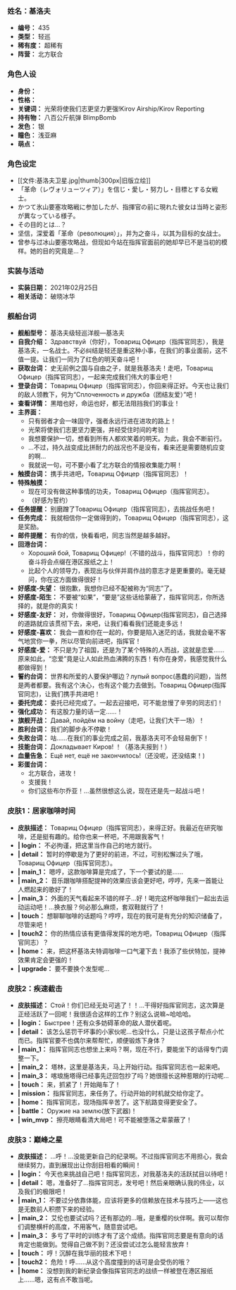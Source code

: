 ### 姓名：基洛夫
* **编号：** 435
* **类型：** 轻巡
* **稀有度：** 超稀有
* **阵营：** 北方联合


### 角色人设
* **身份：** 
* **性格：** 
* **关键词：** 光荣将使我们志更坚力更强!Kirov Airship/Kirov Reporting
* **持有物：** 八百公斤航弹 BlimpBomb
* **发色：** 银
* **瞳色：** 浅亚麻
* **萌点：** 


### 角色设定
* [[文件:基洛夫卫星.jpg|thumb|300px|旧版立绘]]
* 「革命（レヴォリューツィア）」を信じ・愛し・努力し・目標とする女戦士。
* かつて氷山要塞攻略戦に参加したが、指揮官の前に現れた彼女は当時と姿形が異なっている様子。
* その目的とは…？
* 坚信，深爱着「革命（революция）」，并为之奋斗，以其为目标的女战士。
* 曾参与过冰山要塞攻略战，但现如今站在指挥官面前的她却早已不是当初的模样。她的目的究竟是…？


### 实装与活动
* **实装日期：** 2021年02月25日
* **相关活动：** 破晓冰华


### 舰船台词
* **舰船型号：** 基洛夫级轻巡洋舰—基洛夫
* **自我介绍：** Здравствуй（你好），Товарищ Офицер（指挥官同志），我是基洛夫，一名战士。不必纠结是轻还是重这种小事，在我们的事业面前，这不值一提。让我们一同为了红色的明天奋斗吧！
* **获取台词：** 史无前例之国与自由之子，就是我基洛夫！走吧，Товарищ Офицер（指挥官同志），一起来完成我们伟大的事业吧！
* **登录台词：** Товарищ Офицер（指挥官同志），你回来得正好。今天也让我们的敌人领教下，何为“Сплоченность и дружба（团结友爱）”吧！
* **查看详情：** 黑暗也好，命运也好，都无法阻挡我们的事业！
* **主界面：**
  * 只有弱者才会一味固守，强者永远行进在进攻的路上！
  * 光荣将使我们志更坚力更强，并经受住时间的考验！
  * 我想要保护一切，想看到所有人都欢笑着的明天。为此，我会不断前行。
  * …不过，持久战变成比拼耐力的战况也不是没有，看来还是需要随机应变的啊…
  * 我就说一句，可不要小看了北方联合的情报收集能力啊！
* **触摸台词：** 携手共进吧，Товарищ Офицер（指挥官同志）！
* **特殊触摸：**
  * 现在可没有做这种事情的功夫，Товарищ Офицер（指挥官同志）。
  * （好感为誓约）
* **任务提醒：** 别磨蹭了Товарищ Офицер（指挥官同志），去挑战任务吧！
* **任务完成：** 我就相信你一定做得到的，Товарищ Офицер（指挥官同志），这是奖励。
* **邮件提醒：** 有你的信，快看看吧，同志当然是越多越好。
* **回港台词：**
  * Хороший бой, Товарищ Офицер!（不错的战斗，指挥官同志）！你的奋斗将会点缀在港区报纸之上！
  * 比起个人的领导力，表现出与伙伴并肩作战的意志才是更重要的。毫无疑问，你在这方面做得很好！
* **好感度-失望：** 很抱歉，我想你已经不配被称为“同志”了。
* **好感度-陌生：** 不要被“如果”，“要是”这些话给蒙蔽了，指挥官同志，你所选择的，就是你的真实！
* **好感度-友好：** 对，你做得很好，Товарищ Офицер(指挥官同志)，自己选择的道路就应该贯彻下去，来吧，让我们看看我们还能走多远！
* **好感度-喜欢：** 我会一直和你在一起的，你要是陷入迷茫的话，我就会毫不客气地赏你一拳，所以尽管向前进吧，指挥官！
* **好感度-爱：** 不只是为了祖国，还是为了某个特殊的人而战，这就是恋爱……原来如此，“恋爱”竟是让人如此热血沸腾的东西！有你在身旁，我感觉我什么都做得到！
* **誓约台词：** 世界和所爱的人要保护哪边？лупый вопрос(愚蠢的问题)，当然是两者都要。我有这个决心，也有这个能力去做到。Товарищ Офицер(指挥官同志)，让我们携手共进吧！
* **委托完成：** 委托已经完成了。一起去迎接吧，可不能怠慢了辛劳的同志们！
* **强化成功：** 有这股力量的话一定……！
* **旗舰开战：** Давай, пойдём на войну（走吧，让我们大干一场）！
* **胜利台词：** 我们的脚步永不停歇！
* **失败台词：** 咕……在我们的事业完成之前，我基洛夫可不会轻易倒下！
* **技能台词：** Докладывает Киров! ！（基洛夫报到！）
* **血量告急：** Ещё нет, ещё не закончилось!（还没呢，还没结束！)
* **彩蛋台词：**
  * 北方联合，进攻！
  * 支援我！
  * 你们这些布尔乔亚！…虽然很想这么说，现在还是先一起战斗吧！


### 皮肤1：居家咖啡时间
* **皮肤描述：** Товарищ Офицер（指挥官同志），来得正好。我最近在研究咖啡，还是挺有趣的。给你也来一杯吧，不用跟我客气！
* **| login：** 不必拘谨，把这里当作自己的地方就行。
* **| detail：** 暂时的停歇是为了更好的前进，不过，可别松懈过头了哦，Товарищ Офицер（指挥官同志）。
* **| main_1：** 嗯哼，这款咖啡算是完成了，下一个要试的是……
* **| main_2：** 音乐跟咖啡搭配提神的效果应该会更好吧，哼哼，先来一首能让人燃起来的歌好了！
* **| main_3：** 外面的天气看起来不错的样子…好！喝完这杯咖啡我们一起出去运动运动吧！…换衣服？何必那么麻烦，套双鞋就行了！
* **| touch：** 想聊聊咖啡的话题吗？哼哼，现在的我可是有充分的知识储备了，尽管来吧！
* **| touch2：** 你的热情应该有更值得发挥的地方吧，Товарищ Офицер（指挥官同志）？
* **| home：** 来，把这杯基洛夫特调咖啡一口气灌下去！我添了些伏特加，提神效果肯定会更强的！
* **| upgrade：** 要不要换个发型呢…


### 皮肤2：疾速截击
* **皮肤描述：** Стой！你们已经无处可逃了！！…干得好指挥官同志，这次算是正经活跃了一回呢！我很适合这样的工作？别这么说嘛~哈哈哈。
* **| login：** Быстрее！还有众多妨碍革命的敌人潜伏着呢。
* **| detail：** 该怎么惩罚干坏事的小家伙呢…也没什么，只是让这孩子帮点小忙而已。指挥官要不也偶尔来帮帮忙，顺便锻炼下身体？
* **| main_1：** 指挥官同志也想坐上来吗？啊，现在不行，要能坐下的话得专门调整一下。
* **| main_2：** 塔林，这里是基洛夫，马上开始行动。指挥官同志也一起来吧。
* **| main_3：** 喀琅施塔得已经事先迂回包抄了吗？她很擅长这种惹眼的行动呢…
* **| touch：** 来，抓紧了！开始飚车了！
* **| mission：** 指挥官同志，来任务了。行动开始的时机就交给你定了。
* **| home：** 指挥官同志，现场指挥辛苦了。这下航路变得更安全了。
* **| battle：** Оружие на землю(放下武器)！
* **| win_mvp：** 擦亮眼睛看清大局吧！可不能被堕落之辈蒙蔽了！


### 皮肤3：巅峰之星
* **皮肤描述：** …呼！…没能更新自己的纪录啊。不过指挥官同志不用担心，我会继续努力，直到展现出让你刮目相看的瞬间！
* **| login：** 今天也来挑战自己吧！指挥官同志，对我基洛夫的活跃拭目以待吧！
* **| detail：** 嗯，准备好了…指挥官同志，发号吧！然后亲眼确认我的伟业，以及我们的极限吧！
* **| main_1：** 不要过分依靠体能，应该将更多的信赖放在技术与技巧上——这也是无数前人积攒下来的经验。
* **| main_2：** 艾伦也要试试吗？还有那边的…哦，是重樱的伙伴啊。我可以帮你们调整横杆的高度，不用客气，随意尝试吧。
* **| main_3：** 多亏了平时的训练才有了这个成绩。指挥官同志要是有意向的话肯定也能做到。觉得自己做不到？还没尝试过怎么能轻言放弃！
* **| touch：** 哼！沉醉在我华丽的技术下吧！
* **| touch2：** 危险！呼……从这个高度撞到的话可是会受伤的哦？
* **| home：** 没想到我的新纪录会像指挥官同志的战绩一样被登在港区报纸上……嗯，这有点不敢当呢。
